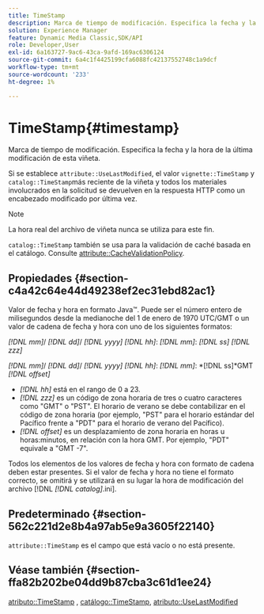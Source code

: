 ```yaml
---
title: TimeStamp
description: Marca de tiempo de modificación. Especifica la fecha y la hora de la última modificación de esta viñeta.
solution: Experience Manager
feature: Dynamic Media Classic,SDK/API
role: Developer,User
exl-id: 6a163727-9ac6-43ca-9afd-169ac6306124
source-git-commit: 6a4c1f4425199cfa6088fc42137552748c1a9dcf
workflow-type: tm+mt
source-wordcount: '233'
ht-degree: 1%

---
```


# TimeStamp{#timestamp}

Marca de tiempo de modificación. Especifica la fecha y la hora de la última modificación de esta viñeta.

Si se establece `attribute::UseLastModified`, el valor `vignette::TimeStamp` y `catalog::TimeStamp`más reciente de la viñeta y todos los materiales involucrados en la solicitud se devuelven en la respuesta HTTP como un encabezado modificado por última vez.

>[!NOTE]
>
>La hora real del archivo de viñeta nunca se utiliza para este fin.

`catalog::TimeStamp` también se usa para la validación de caché basada en el catálogo. Consulte [attribute::CacheValidationPolicy](/help/aem-is-ir-api/ir-api/material-cat/image-rendering-api-ref/c-ir-material-catalog/c-ir-attributes-reference/r-ir-cachevalidationpolicy.md).

## Propiedades {#section-c4a42c64e44d49238ef2ec31ebd82ac1}

Valor de fecha y hora en formato Java™. Puede ser el número entero de milisegundos desde la medianoche del 1 de enero de 1970 UTC/GMT o un valor de cadena de fecha y hora con uno de los siguientes formatos:

*[!DNL mm]*/ *[!DNL dd]*/ *[!DNL yyyy]* *[!DNL hh]*: *[!DNL mm]*: *[!DNL ss]* *[!DNL zzz]*

*[!DNL mm]*/ *[!DNL dd]*/ *[!DNL yyyy]* *[!DNL hh]*: *[!DNL mm]*: *[!DNL ss]*GMT *[!DNL offset]*

* *[!DNL hh]* está en el rango de 0 a 23.
* *[!DNL zzz]* es un código de zona horaria de tres o cuatro caracteres como &quot;GMT&quot; o &quot;PST&quot;. El horario de verano se debe contabilizar en el código de zona horaria (por ejemplo, &quot;PST&quot; para el horario estándar del Pacífico frente a &quot;PDT&quot; para el horario de verano del Pacífico).
* *[!DNL offset]* es un desplazamiento de zona horaria en horas u horas:minutos, en relación con la hora GMT. Por ejemplo, &quot;PDT&quot; equivale a &quot;GMT -7&quot;.

Todos los elementos de los valores de fecha y hora con formato de cadena deben estar presentes. Si el valor de fecha y hora no tiene el formato correcto, se omitirá y se utilizará en su lugar la hora de modificación del archivo [!DNL *[!DNL catalog]*.ini].

## Predeterminado {#section-562c221d2e8b4a97ab5e9a3605f22140}

`attribute::TimeStamp` es el campo que está vacío o no está presente.

## Véase también {#section-ffa82b202be04dd9b87cba3c61d1ee24}

[atributo::TimeStamp](../../../../../ir-api/material-cat/image-rendering-api-ref/c-ir-material-catalog/c-ir-attributes-reference/r-ir-timestamp.md#reference-8373ad4ee03d4e4b9a8fc96cf42b3181) , [catálogo::TimeStamp](../../../../../ir-api/material-cat/image-rendering-api-ref/c-ir-material-catalog/c-ir-material-data-reference/r-ir-timestamp-dataref.md#reference-6daf7973dc4f4b4e9e8165756db7c319), [atributo::UseLastModified](../../../../../ir-api/material-cat/image-rendering-api-ref/c-ir-material-catalog/c-ir-attributes-reference/r-ir-uselastmodified.md#reference-d2ab628c9e004fedbd38324866dbca1d)
